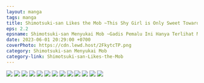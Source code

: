 ```yaml
---
layout: manga
tags: manga
title: Shimotsuki-san Likes the Mob ~This Shy Girl is Only Sweet Towards Me~ - C2.2 ID Translation
eps: 2.2
epsname: Shimotsuki-san Menyukai Mob ~Gadis Pemalu Ini Hanya Terlihat Manis di Hadapanku~
date: 2023-06-01 20:29:00 +0700
coverPhoto: https://cdn.lewd.host/2FkytcTP.png
category: Shimotsuki-san Menyukai Mob
category-link: Shimotsuki-san-Likes-the-Mob
---
```


![](https://cdn.lewd.host/hdccSxaf.png)
![](https://cdn.lewd.host/yb4ex04T.png)
![](https://cdn.lewd.host/b1fRChmn.png)
![](https://cdn.lewd.host/m8jtqVj6.png)
![](https://cdn.lewd.host/QqXqA0a6.png)
![](https://cdn.lewd.host/g1xvChsa.png)
![](https://cdn.lewd.host/pKBuCrrw.png)
![](https://cdn.lewd.host/hAnDWt6w.png)
![](https://cdn.lewd.host/xjYo8ido.png)
![](https://cdn.lewd.host/4YjThOYV.png)
![](https://cdn.lewd.host/kFoOp7NV.png)
![](https://cdn.lewd.host/06qdssqf.png)
![](https://cdn.lewd.host/7CqBuQj4.png)